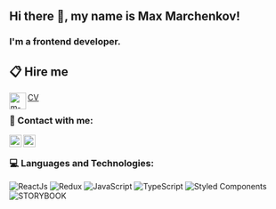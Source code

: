 ## Hi there 👋, my name is Max Marchenkov!

### I'm a frontend developer.

## 📋 Hire me
[CV](https://drive.google.com/file/d/1iML2no818YxE4XhbJbr5suoTwp9X9Kxv/view?usp=sharing)
[<img alt="m-marc" align="left" style="vertical-align:middle" width="30px" src="https://cdn.jsdelivr.net/npm/simple-icons@4.18.0/icons/upwork.svg" />][upwork]

### 📩 Contact with me:

[<img align="left" alt="m-marc | LinkedIn" width="22px" src="https://cdn.jsdelivr.net/npm/simple-icons@v3/icons/linkedin.svg" />][linkedin]
[<img align="left" alt="m-marc | LinkedIn" width="22px" src="https://cdn.jsdelivr.net/npm/simple-icons@4.18.0/icons/telegram.svg" />][telegram]

<br />

### 💻 Languages and Technologies:

![ReactJs](https://img.shields.io/badge/-React-090909?style=for-the-badge&logo=React)
![Redux](https://img.shields.io/badge/-Redux-090909?style=for-the-badge&logo=Redux)
![JavaScript](https://img.shields.io/badge/-JavaScript-090909?style=for-the-badge&logo=JavaScript)
![TypeScript](https://img.shields.io/badge/-TypeScript-090909?style=for-the-badge&logo=TypeScript)
![Styled Components](https://img.shields.io/badge/-Styled&#032;Components-090909?style=for-the-badge)
![STORYBOOK](https://img.shields.io/badge/-StoryBook-090909?style=for-the-badge)

[linkedin]: https://www.linkedin.com/in/mmarchenkov/
[upwork]: https://www.upwork.com/o/profiles/users/~01619d2f6f732abf42/
[website]: https://mmaxdev.com/
[telegram]: https://t.me/m_marc
